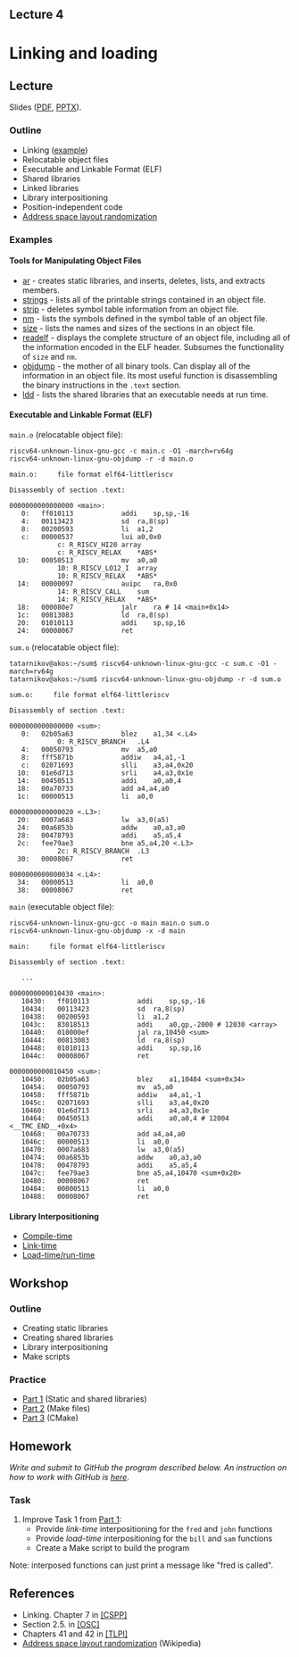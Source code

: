 Lecture 4
---

# Linking and loading

## Lecture

Slides ([PDF](OS_Lecture_04.pdf), [PPTX](OS_Lecture_04.pptx)).

### Outline

* Linking ([example](https://github.com/andrewt0301/hse-acos-course/tree/master/docs/part2os/04_Linking/linking))
* Relocatable object files
* Executable and Linkable Format (ELF)
* Shared libraries
* Linked libraries
* Library interpositioning
* Position-independent code
* [Address space layout randomization](https://github.com/andrewt0301/hse-acos-course/tree/master/docs/part2os/04_Linking/aslr)

### Examples

#### Tools for Manipulating Object Files

* [ar](https://man7.org/linux/man-pages/man1/ar.1.html) -
  creates static libraries, and inserts, deletes, lists, and extracts members.
* [strings](https://man7.org/linux/man-pages/man1/strings.1.html) -
  lists all of the printable strings contained in an object file.
* [strip](https://man7.org/linux/man-pages/man1/strip.1.html) -
  deletes symbol table information from an object file.
* [nm](https://man7.org/linux/man-pages/man1/nm.1.html) -
  lists the symbols defined in the symbol table of an object file.
* [size](https://man7.org/linux/man-pages/man1/size.1.html) -
  lists the names and sizes of the sections in an object file.
* [readelf](https://man7.org/linux/man-pages/man1/readelf.1.html) -
  displays the complete structure of an object file, including all of the information
  encoded in the ELF header. Subsumes the functionality of `size` and `nm`.
* [objdump](https://man7.org/linux/man-pages/man1/objdump.1.html) -
  the mother of all binary tools. Can display all of the information in an object file.
  Its most useful function is disassembling the binary instructions in the `.text` section.
* [ldd](https://man7.org/linux/man-pages/man1/ldd.1.html) -
  lists the shared libraries that an executable needs at run time.

#### Executable and Linkable Format (ELF)

`main.o` (relocatable object file):
```
riscv64-unknown-linux-gnu-gcc -c main.c -O1 -march=rv64g
riscv64-unknown-linux-gnu-objdump -r -d main.o

main.o:     file format elf64-littleriscv

Disassembly of section .text:

0000000000000000 <main>:
   0:	ff010113          	addi	sp,sp,-16
   4:	00113423          	sd	ra,8(sp)
   8:	00200593          	li	a1,2
   c:	00000537          	lui	a0,0x0
			c: R_RISCV_HI20	array
			c: R_RISCV_RELAX	*ABS*
  10:	00050513          	mv	a0,a0
			10: R_RISCV_LO12_I	array
			10: R_RISCV_RELAX	*ABS*
  14:	00000097          	auipc	ra,0x0
			14: R_RISCV_CALL	sum
			14: R_RISCV_RELAX	*ABS*
  18:	000080e7          	jalr	ra # 14 <main+0x14>
  1c:	00813083          	ld	ra,8(sp)
  20:	01010113          	addi	sp,sp,16
  24:	00008067          	ret
```

`sum.o` (relocatable object file):
```
tatarnikov@akos:~/sum$ riscv64-unknown-linux-gnu-gcc -c sum.c -O1 -march=rv64g
tatarnikov@akos:~/sum$ riscv64-unknown-linux-gnu-objdump -r -d sum.o

sum.o:     file format elf64-littleriscv

Disassembly of section .text:

0000000000000000 <sum>:
   0:	02b05a63          	blez	a1,34 <.L4>
			0: R_RISCV_BRANCH	.L4
   4:	00050793          	mv	a5,a0
   8:	fff5871b          	addiw	a4,a1,-1
   c:	02071693          	slli	a3,a4,0x20
  10:	01e6d713          	srli	a4,a3,0x1e
  14:	00450513          	addi	a0,a0,4
  18:	00a70733          	add	a4,a4,a0
  1c:	00000513          	li	a0,0

0000000000000020 <.L3>:
  20:	0007a683          	lw	a3,0(a5)
  24:	00a6853b          	addw	a0,a3,a0
  28:	00478793          	addi	a5,a5,4
  2c:	fee79ae3          	bne	a5,a4,20 <.L3>
			2c: R_RISCV_BRANCH	.L3
  30:	00008067          	ret

0000000000000034 <.L4>:
  34:	00000513          	li	a0,0
  38:	00008067          	ret
```

`main` (executable object file):
```
riscv64-unknown-linux-gnu-gcc -o main main.o sum.o
riscv64-unknown-linux-gnu-objdump -x -d main

main:     file format elf64-littleriscv

Disassembly of section .text:

   ...

0000000000010430 <main>:
   10430:	ff010113          	addi	sp,sp,-16
   10434:	00113423          	sd	ra,8(sp)
   10438:	00200593          	li	a1,2
   1043c:	83018513          	addi	a0,gp,-2000 # 12030 <array>
   10440:	010000ef          	jal	ra,10450 <sum>
   10444:	00813083          	ld	ra,8(sp)
   10448:	01010113          	addi	sp,sp,16
   1044c:	00008067          	ret

0000000000010450 <sum>:
   10450:	02b05a63          	blez	a1,10484 <sum+0x34>
   10454:	00050793          	mv	a5,a0
   10458:	fff5871b          	addiw	a4,a1,-1
   1045c:	02071693          	slli	a3,a4,0x20
   10460:	01e6d713          	srli	a4,a3,0x1e
   10464:	00450513          	addi	a0,a0,4 # 12004 <__TMC_END__+0x4>
   10468:	00a70733          	add	a4,a4,a0
   1046c:	00000513          	li	a0,0
   10470:	0007a683          	lw	a3,0(a5)
   10474:	00a6853b          	addw	a0,a3,a0
   10478:	00478793          	addi	a5,a5,4
   1047c:	fee79ae3          	bne	a5,a4,10470 <sum+0x20>
   10480:	00008067          	ret
   10484:	00000513          	li	a0,0
   10488:	00008067          	ret
```

#### Library Interpositioning

* [Compile-time](https://github.com/andrewt0301/hse-acos-course/tree/master/docs/part2os/04_Linking/interpos_comp) 
* [Link-time](https://github.com/andrewt0301/hse-acos-course/tree/master/docs/part2os/04_Linking/interpos_link)
* [Load-time/run-time](https://github.com/andrewt0301/hse-acos-course/tree/master/docs/part2os/04_Linking/interpos_runt)

## Workshop

### Outline

* Creating static libraries
* Creating shared libraries
* Library interpositioning
* Make scripts

### Practice

* [Part 1](libs.md) (Static and shared libraries)
* [Part 2](make.md) (Make files)
* [Part 3](cmake/CMakeLists.txt) (CMake)

## Homework

_Write and submit to GitHub the program described below._
_An instruction on how to work with GitHub is [here](../../software/git.md)_.

### Task

1. Improve Task 1 from [Part 1](libs.md):
   * Provide _link-time_ interpositioning for the `fred` and `john` functions
   * Provide _load-time_ interpositioning for the `bill` and `sam` functions
   * Create a Make script to build the program

Note: interposed functions can just print a message like "fred is called".

## References

* Linking. Chapter 7 in [[CSPP]](../../books.md)
* Section 2.5. in [[OSC]](../../books.md)
* Chapters 41 and 42 in [[TLPI]](../../books.md)
* [Address space layout randomization](
  https://en.wikipedia.org/wiki/Address_space_layout_randomization) (Wikipedia)
